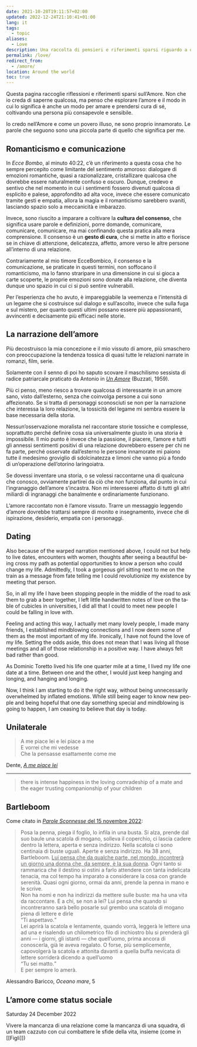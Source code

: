 ```yaml
---
date: 2021-10-28T19:11:57+02:00
updated: 2022-12-24T21:10:41+01:00
lang: it
tags:
  - topic
aliases:
  - Love
description: Una raccolta di pensieri e riferimenti sparsi riguardo a quella cosa che muove tutto ma di cui nessunə capisce un belin
permalink: /love/
redirect_from:
  - /amore/
location: Around the world
toc: true
---
```

Questa pagina raccoglie riflessioni e riferimenti sparsi sull’Amore. Non che io creda di saperne qualcosa, ma penso che esplorare l’amore e il modo in cui lo significa è anche un modo per amare e prendersi cura di sé, coltivando una persona più consapevole e sensibile.

Io credo nell’Amore e come un povero illuso, ne sono proprio innamorato. Le parole che seguono sono una piccola parte di quello che significa per me.

## Romanticismo e comunicazione

In <cite>Ecce Bombo</cite>, al minuto 40:22, c’è un riferimento a questa cosa che ho sempre percepito come limitante del sentimento amoroso: dialogare di emozioni romantiche, quasi a razionalizzare, cristallizare qualcosa che dovrebbe essere naturalmente confuso e oscuro. Dunque, credevo e sentivo che nel momento in cui i sentimenti fossero divenuti qualcosa di esplicito e palese, approfondito ad alta voce, invece che essere comunicato tramite gesti e empatia, allora la magia e il romanticismo sarebbero svaniti, lasciando spazio solo a meccanicità e imbarazzo.

Invece, sono riuscito a imparare a coltivare la **cultura del consenso**, che significa usare parole e definizioni, porre domande, comunicare, comunicare, comunicare, ma mai confinando questa pratica alla mera comprensione. Il consenso è un **gesto di cura**, che si mette in atto e fiorisce se in chiave di attenzione, delicatezza, affetto, amore verso le altre persone all’interno di una relazione.

Contrariamente al mio timore EcceBombico, il consenso e la comunicazione, se praticate in questi termini, non soffocano il romanticismo, ma lo fanno straripare in una dimensione in cui si gioca a carte scoperte, le proprie emozioni sono donate alla relazione, che diventa dunque uno spazio in cui ci si può sentire vulnerabili.

Per l’esperienza che ho avuto, è impareggiabile la veemenza e l’intensità di un legame che si costruisce sul dialogo e sull’ascolto, invece che sulla fuga e sul mistero, per quanto questi ultimi possano essere più appassionanti, avvincenti e decisamente più efficaci nelle storie.

## La narrazione dell’amore

Più decostruisco la mia concezione e il mio vissuto di amore, più smaschero con preoccupazione la tendenza tossica di quasi tutte le relazioni narrate in romanzi, film, serie.

Solamente con il senno di poi ho saputo scovare il maschilismo sessista di radice patriarcale praticato da Antonio in <cite>[Un Amore](https://it.wikipedia.org/wiki/Un_amore_(romanzo) '“Un Amore” su Wikipedia')</cite> (Buzzati, 1959).

Più ci penso, meno riesco a trovare qualcosa di interessante in un amore sano, visto dall’esterno, senza che coinvolga persone a cui sono affezionato. Se si tratta di personaggi sconosciuti se non per la narrazione che interessa la loro relazione, la tossicità del legame mi sembra essere la base necessaria della storia.

Nessun’osservazione moralista nel raccontare storie tossiche e complesse, soprattutto perché definire cosa sia universalmente giusto in una storia è impossibile. Il mio punto è invece che la passione, il piacere, l’amore e tutti gli annessi sentimenti positivi di una relazione dovrebbero essere per chi ne fa parte, perché osservate dall’esterno le persone innamorate mi paiono tutte il medesimo groviglio di sdolcinatezza e limoni che vanno più a fondo di un’operazione dell’otorino laringoiatra.

Se dovessi inventare una storia, o se volessi raccontarne una di qualcunə che conosco, ovviamente partirei da ciò che *non* funziona, dal punto in cui l’ingranaggio dell’amore s’incastra. Non mi interesserei affatto di tutti gli altri miliardi di ingranaggi che banalmente e ordinariamente funzionano.

L’amore raccontato non è l’amore vissuto. Trarre un messaggio leggendo d’amore dovrebbe trattarsi sempre di monito e insegnamento, invece che di ispirazione, desiderio, empatia con i personaggi.

<h2 lang='en'>Dating</h2>

<div lang='en'><p>Also because of the warped narration mentioned above, I could not but help to live dates, encounters with women, thoughts after seeing a beautiful being cross my path as potential opportunities to know a person who could change my life. Admittedly, I took a gorgeous girl sitting next to me on the train as a message from fate telling me I could revolutionize my existence by meeting that person.</p>

<p>So, in all my life I have been stopping people in the middle of the road to ask them to grab a beer together, I left little handwritten notes of love on the table of cubicles in universities, I did all that I could to meet new people I could be falling in love with.</p>

<p>Feeling and acting this way, I actually met many lovely people, I made many friends, I established mindblowing connections and I now deem some of them as the most important of my life. Ironically, I have not found the love of my life. Setting the odds aside, this does not mean that I was living all those meetings and all of those relationship in a positive way. I have always felt bad rather than good.</p>

<p>As Dominic Toretto lived his life one quarter mile at a time, I lived my life one date at a time. Between one and the other, I would just keep hanging and longing, and hanging and longing.</p>

<p>Now, I think I am starting to do it the right way, without being unnecessarily overwhelmed by inflated emotions. While still being eager to know new people and being hopeful that one day something special and mindblowing is going to happen, I am ceasing to believe that day is today.</p>
</div>

## Unilaterale

> A me piace lei e lei piace a me  
E vorrei che mi vedesse  
Che la pensasse esattamente come me

<p class='cite'>Dente, <cite><a href='https://musicbrainz.org/recording/4c810e40-877a-491d-9f2d-7c2d114776dc' hreflang='en' title='A me piace lei su MusicBrainz'>A me piace lei</a></cite></p>

---

<blockquote lang='en'><p>there is intense happiness in the loving comradeship of a mate and the eager trusting companionship of your children</p></blockquote>

## Bartleboom

Come citato in [<cite>Parole Sconnesse</cite> del <time datetime='2022-11-15'>15 novembre 2022</time>](https://tommi.space/amore-oggi '“L’amore oggi”'):

> Posa la penna, piega il foglio, lo infila in una busta. Si alza, prende dal suo baule una scatola di mogano, solleva il coperchio, ci lascia cadere dentro la lettera, aperta e senza indirizzo. Nella scatola ci sono centinaia di buste uguali. Aperte e senza indirizzo. Ha 38 anni, Bartleboom. <u>Lui pensa che da qualche parte, nel mondo, incontrerà un giorno una donna che, da sempre, è la sua donna</u>. Ogni tanto si rammarica che il destino si ostini a farlo attendere con tanta indelicata tenacia, ma col tempo ha imparato a considerare la cosa con grande serenità. Quasi ogni giorno, ormai da anni, prende la penna in mano e le scrive.  
> Non ha nomi e non ha indirizzi da mettere sulle buste: ma ha una vita da raccontare. E a chi, se non a lei? Lui pensa che quando si incontreranno sarà bello posarle sul grembo una scatola di mogano piena di lettere e dirle  
> <q>Ti aspettavo.</q>  
> Lei aprirà la scatola e lentamente, quando vorrà, leggerà le lettere una ad una e risalendo un chilometrico filo di inchiostro blu si prenderà gli anni — i giorni, gli istanti — che quell’uomo, prima ancora di conoscerla, già le aveva regalato. O forse, più semplicemente, capovolgerà la scatola e attonita davanti a quella buffa nevicata di lettere sorriderà dicendo a quell’uomo  
> <q>Tu sei matto.</q>  
> E per sempre lo amerà.

<p class='cite'>Alessandro Baricco, <cite>Oceano mare</cite>, 5</p>

## L’amore come status sociale

<p class='date'><time datetime='2022-12-24T10:48:40+01:00'>Saturday 24 December 2022</time></p>

Vivere la mancanza di una relazione come la mancanza di una squadra, di un team cazzuto con cui combattere le sfide della vita, insieme (come in [[Figli]])
